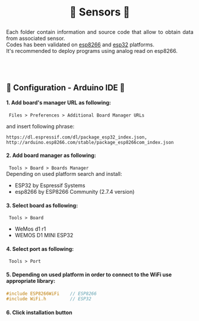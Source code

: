 # <p align="center"> 🤖 Sensors 🤖 </p>
<p align="justify">
   Each folder contain information and source code that allow to obtain data from associated sensor.
   <br/>
   Codes has been validated on <a href="https://www.amazon.com/ARCELI-ESP8266-Development-Compatible-Arduino/dp/B07J2QKNHB">esp8266</a> and <a href="https://www.amazon.com/HiLetgo-ESP-32-Development-Bluetooth-Arduino/dp/B07WFZCBH8/ref=pd_lpo_1?pd_rd_i=B07WFZCBH8&psc=1">esp32</a> platforms.
   <br/>
   It's recommended to deploy programs using analog read on esp8266.
</p>

<br/>
<br/>

## 🔧 Configuration - Arduino IDE 🔧
#### 1. Add board's manager URL as following:  
   <code> Files > Preferences > Additional Board Manager URLs  </code>

   and insert following phrase:
   ```
   https://dl.espressif.com/dl/package_esp32_index.json, http://arduino.esp8266.com/stable/package_esp8266com_index.json
   ```
  
#### 2. Add board manager as following:
   <code> Tools > Board > Boards Manager </code>  
   Depending on used platform search and install:  
   - ESP32 by Espressif Systems
   - esp8266 by ESP8266 Community (2.7.4 version)

#### 3. Select board as following:
   <code> Tools > Board </code>
   - WeMos d1 r1
   - WEMOS D1 MINI ESP32

#### 4. Select port as following:  
   <code> Tools > Port </code>

#### 5. Depending on used platform in order to connect to the WiFi use appropriate library:
   ```cpp
   #include ESP8266WiFi    // ESP8266
   #include WiFi.h         // ESP32
   ```
#### 6. Click installation button